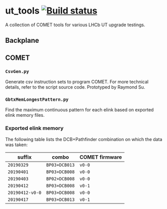 # ut_tools [![Build status](https://travis-ci.com/umd-lhcb/comet_tools.svg?branch=master)](https://travis-ci.com/umd-lhcb)
A collection of COMET tools for various LHCb UT upgrade testings.


## Backplane


## COMET
### `CsvGen.py`
Generate csv instruction sets to program COMET. For more technical details,
refer to the script source code. Prototyped by Raymond Su.


### `GbtxMemLongestPattern.py`
Find the maximum continuous pattern for each elink based on exported elink
memory files.


### Exported elink memory
The following table lists the DCB+Pathfinder combination on which the data was
taken:

| suffix          | combo         | COMET firmware |
|-----------------|---------------|----------------|
| `20190329`      | `BP03+DCB013` | `v0-0`         |
| `20190401`      | `BP03+DCB008` | `v0-0`         |
| `20190403`      | `BP02+DCB008` | `v0-0`         |
| `20190412`      | `BP03+DCB008` | `v0-1`         |
| `20190412-v0-0` | `BP03+DCB008` | `v0-0`         |
| `20190417`      | `BP03+DCB013` | `v0-1`         |
